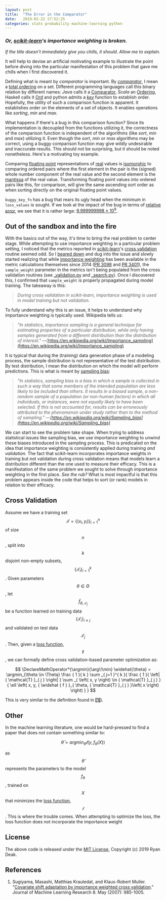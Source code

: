 ```yaml
---
layout: post
title:  "The Error in the Comparator"
date:   2019-02-22 17:52:25
categories: stats probability machine-learning python
---
```


### *Or, [scikit-learn](https://scikit-learn.org/stable/index.html)'s importance weighting is broken.*

*If the title doesn't immediately give you chills, it should.  Allow me to explain.*

It will help to devise an artificial motivating example to illustrate the point before diving into the particular
manifestation of this problem that gave me chills when I first discovered it.

Defining what is meant by *comparator* is important.  By
*[comparator](https://en.wikipedia.org/wiki/Comparator)*, I mean a
[total ordering](https://en.wikipedia.org/wiki/Total_order) on a set.  Different programming languages call this binary
relation by different names:  *Java* calls it a
[Comparator](https://docs.oracle.com/javase/8/docs/api/java/util/Comparator.html), *Scala* an 
[Ordering](https://www.scala-lang.org/files/archive/api/current/scala/math/Ordering.html), Haskell calls it
[Ord](http://hackage.haskell.org/package/base-4.12.0.0/docs/Data-Ord.html) and python admits a
*[key](https://docs.python.org/3.6/howto/sorting.html#key-functions)* function to establish order.  Hopefully, the
utility of such a comparison function is apparent.  It establishes order on the elements of a set of objects.  It
enables operations like *sorting*, *min* and *max*.

What happens if there's a bug in this comparison function?  Since its implementation is decoupled from the functions
utilizing it, the correctness of the comparison function is independent of the algorithms (like *sort*, *min*
and *max*) utilizing it.  Even though the *sort*, *min* or *max* algorithms may be correct, using a buggy comparison
function may give wildly undesirable and inaccurate results.  This should not be surprising, but it should be noted 
nonetheless.  Here's a motivating toy example.

Comparing [floating point](https://en.wikipedia.org/wiki/IEEE_754) representations of
[real](https://en.wikipedia.org/wiki/Real_number) values is [isomorphic](http://mathworld.wolfram.com/Isomorphic.html)
to comparing ordered pairs where the first element in the pair is the (signed) whole number component of the real value
and the second element is the [mantissa](http://mathworld.wolfram.com/Mantissa.html) of the real value.  Transforming
floating point values into ordered pairs like this, for comparison, will give the same ascending sort order as when
sorting directly on the original floating point values.

<!-- Python example of correct and buggy key functions. -->
<script src="https://gist.github.com/deaktator/6e622833691c0ebf66c7335c2915cc17.js"></script>

`buggy_key_fn` has a bug that rears its ugly head when the minimum in `loss_values` is sought.  If we look at the
impact of the bug in terms of [relative error](http://mathworld.wolfram.com/RelativeError.html), we see that it is
rather large: [9.999999998 × 10<sup>9</sup>](https://www.wolframalpha.com/input/?i=(1-10%5E-10+-+10%5E-10)%2F10%5E-10).
 
## Out of the sandbox and into the fire

With the basics out of the way, it's time to bring the real problem to center stage.  While attempting to use
importance weighting in a particular problem setting, I noticed that the metrics reported in
[scikit-learn](https://scikit-learn.org/stable/index.html)'s
[cross validation](https://en.wikipedia.org/wiki/Cross-validation_(statistics)) routine seemed odd.  So I
[beared down](https://en.wikipedia.org/wiki/Bear_Down) and dug into the issue and slowly started realizing that while
[importance weighting](https://en.wikipedia.org/wiki/Importance_sampling) has been available in the metric calculations
themselves since 2014 ([PR 3098](https://github.com/scikit-learn/scikit-learn/pull/3098) and
[PR 3401](https://github.com/scikit-learn/scikit-learn/pull/3401)), the `sample_weight` parameter in the metrics isn't
being populated from the cross validation routines (see 
[_validation.py](https://github.com/scikit-learn/scikit-learn/blob/0.20.2/sklearn/model_selection/_validation.py) and
[_search.py](https://github.com/scikit-learn/scikit-learn/blob/0.20.2/sklearn/model_selection/_search.py)).  Once I
discovered this, I confirmed that `sample_weight` is properly propagated during model training.  The takeaway is this:

> *During cross validation in scikit-learn, importance weighting is used in model training but not validation.*

To fully understand why this is an issue, it helps to understand why importance weighting is typically used.  Wikipedia
tells us:

> *"In statistics, importance sampling is a general technique for estimating properties of a particular distribution,
while only having samples generated from a different distribution than the distribution of interest."*
—[https://en.wikipedia.org/wiki/Importance_sampling](https://en.wikipedia.org/wiki/Importance_sampling)

It is typical that during the (training) data generation phase of a modeling process, the sample distribution is not
representative of the test distribution.  By test distribution, I mean the distribution on which the model will perform
predictions. This is what is meant by [sampling bias](https://en.wikipedia.org/wiki/Sampling_bias):

> *"In statistics, sampling bias is a bias in which a sample is collected in such a way that some members of the
intended population are less likely to be included than others. It results in a biased sample, a non-random sample
of a population (or non-human factors) in which all individuals, or instances, were not equally likely to have been
selected.  If this is not accounted for, results can be erroneously attributed to the phenomenon under study rather
than to the method of sampling."
—[https://en.wikipedia.org/wiki/Sampling_bias](https://en.wikipedia.org/wiki/Sampling_bias)*

We can start to see the problem take shape.  When trying to address statistical issues like sampling bias, we use
importance weighting to unwind these biases introduced in the sampling process.  This is predicated on the idea that
importance weighting is consistently applied during training *and validation*.  The fact that scikit-learn
incorporates importance weights in training but not validation during cross validation means that models learn a
distribution different than the one used to measure their efficacy.  This is a manifestation of  the same problem we
sought to solve through importance weighting in the first place.  *See the rub?*  What is most impactful is that this
problem appears inside the code that helps to sort (or rank) models in relation to their efficacy.


## Cross Validation

Assume we have a training set $$ \mathcal{T} = {\{ \left( x_{i}, y_{i} \right) \}}_{i=1}^{n} $$ of size $$ n $$, 
split into $$ k $$ disjoint non-empty subsets, $$ {\{ \mathcal{T}_{i} \}}_{i=1}^{k} $$.  Given  parameters
$$ \theta \in \Theta $$, let $$ { \widehat { f }  }_{ \theta, { \mathcal{T}  }_{ j } } $$ be a function
learned on training data $$ {\{ \mathcal{T}_{i} \}}_{i \ne j} $$ and validated on test data
$$ { \mathcal{T}  }_{ j } $$. Then, given a  [loss function](https://en.wikipedia.org/wiki/Loss_function),
$$ \ell $$, we can formally define cross validation-based parameter optimization as: 

$$
\DeclareMathOperator*{\argmin}{\arg\!\min}
\widehat{\theta} = \argmin_{\theta \in \Theta} \frac { 1 }{ k } \sum _{ j=1 }^{ k }{ \frac { 1 }{ \left| { \mathcal{T}  }_{ j } \right|  } \sum _{ \left( x, y \right) \in { \mathcal{T}  }_{ j } }{ \ell \left( x, y, { \widehat { f }  }_{ \theta, { \mathcal{T}  }_{ j } }\left( x \right)  \right)  }  }
$$

This is very similar to the definition found in **[\[1\]](#ref1)**).

## Other

In the machine learning literature, one would be hard-pressed to find a paper that does not contain something similar
to:

$$
\widehat{\theta} = arg \min_{\theta} \mathcal{l}(y, f_{\theta}(X))
$$

as $$ \widehat{\theta} $$ represents the parameters to the model $$ f_{\theta} $$, trained on $$ X $$ that minimizes
the [loss function](https://en.wikipedia.org/wiki/Loss_function), $$ \mathcal{l} $$.  This is where the trouble comes.
When attempting to optimize the loss, the loss function does not incorporate the importance weight

<!--
\left( x_{ i },{ y }_{ i } \right) \sim D\\ g\left( x \right) { =E }_{ D }\left\[ { y }|{ x } \right\]
-->


<!--
{ \widehat { R }  }_{ kCV }^{ \left( n \right)  }\quad \equiv \quad \frac { 1 }{ k } \sum _{ j=1 }^{ k }{ \frac { 1 }{ \left| { \tau  }_{ j } \right|  } \sum _{ \left( x,y \right) \in { \tau  }_{ j } }{ \ell \left( x,y,{ \widehat { f }  }_{ { \tau  }_{ j } }\left( x; \theta \right)  \right)  }  }

{ \widehat { R }  }_{ kIWCV }^{ \left( n \right)  }\quad \equiv \quad \frac { 1 }{ k } \sum _{ j=1 }^{ k }{ \frac { 1 }{ \left| { \tau  }_{ j } \right|  } \sum _{ \left( x,y \right) \in { \tau  }_{ j } }{ \frac { { p }_{ test }\left( x \right)  }{ { p }_{ train }\left( x; theta \right)  } \ell \left( x,y,{ \widehat { f }  }_{ { \tau  }_{ j } }\left( x \right)  \right)  }  }

p\left( x \right) =\frac { { p }_{ test }\left( x \right)  }{ { p }_{ train }\left( x \right)  }

{ c }_{ j }=\frac { \left| { \left\{ { \tau  }_{ i } \right\}  }_{ i\neq j } \right|  }{ \left| { \tau  }_{ j } \right|  }

{ p }_{ j }\left( x \right) =\frac { { p }_{ { test }_{ j } }\left( x \right)  }{ { p }_{ { train }_{ j } }\left( x \right)  }

{ p }_{ j }\left( x \right) =\frac { { p }_{ { test }_{ j } }\left( x \right)  }{ { p }_{ { train }_{ j } }\left( x \right)  } =\frac { { S }_{ j }\left( x \right)  }{ { 1-S }_{ j }\left( x \right)  }
-->


## License 

The above code is released under the [MIT License](http://opensource.org/licenses/MIT), Copyright (c) 2019 Ryan Deak.

## References

1. <a name="ref1"></a>Sugiyama, Masashi, Matthias Krauledat, and Klaus-Robert Muller.
   "[Covariate shift adaptation by importance weighted cross validation](http://www.jmlr.org/papers/volume8/sugiyama07a/sugiyama07a.pdf)."
   Journal of Machine Learning Research 8. May (2007): 985-1005.

<script type="text/javascript" src="https://cdn.mathjax.org/mathjax/latest/MathJax.js?config=TeX-AMS-MML_HTMLorMML"></script>

